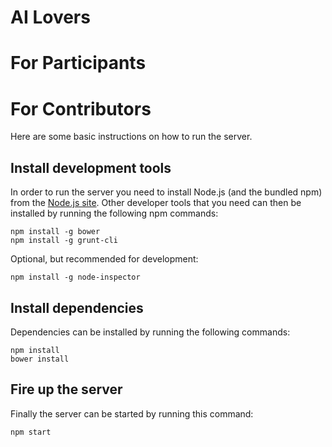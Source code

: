 AI Lovers
========

# For Participants

# For Contributors
Here are some basic instructions on how to run the server.

## Install development tools
In order to run the server you need to install Node.js (and the bundled npm) from the [Node.js site](http://nodejs.org/).
Other developer tools that you need can then be installed by running the following npm commands:
```
npm install -g bower
npm install -g grunt-cli
```

Optional, but recommended for development:
```
npm install -g node-inspector
```

## Install dependencies
Dependencies can be installed by running the following commands:
```
npm install
bower install
```

## Fire up the server
Finally the server can be started by running this command:
```
npm start
```
